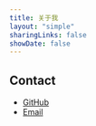 ```yaml
---
title: 关于我
layout: "simple"
sharingLinks: false
showDate: false
---
```


## Contact

- [GitHub](https://github.com/XdpCs)
- [Email](xdpcsyy@gmail.com) 